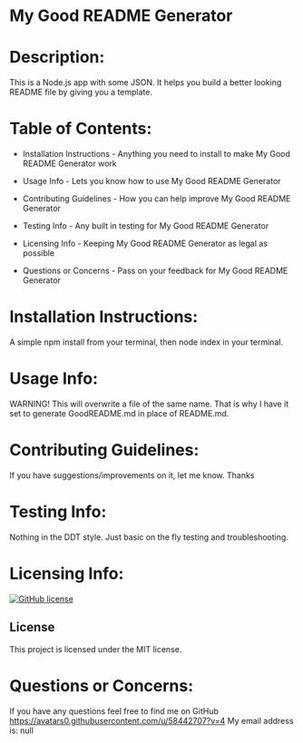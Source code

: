 # My Good README Generator
   
# Description: 
   This is a Node.js app with some JSON. It helps you build a better looking README file by giving you a template.

# Table of Contents:

  - Installation Instructions - Anything you need to install to make My Good README Generator work

  - Usage Info - Lets you know how to use My Good README Generator

  - Contributing Guidelines - How you can help improve My Good README Generator

  - Testing Info - Any built in testing for My Good README Generator

  - Licensing Info - Keeping My Good README Generator as legal as possible
  
  - Questions or Concerns - Pass on your feedback for My Good README Generator


# Installation Instructions: 
  A simple npm install from your terminal, then node index in your terminal.

# Usage Info: 
  WARNING! This will overwrite a file of the same name. That is why I have it set to generate GoodREADME.md in place of README.md.

# Contributing Guidelines: 
  If you have suggestions/improvements on it, let me know. Thanks

# Testing Info: 
  Nothing in the DDT style. Just basic on the fly testing and troubleshooting.

# Licensing Info: 
  [![GitHub license](https://img.shields.io/badge/license-MIT-blue.svg)](https://github.com/Misterjosh/my-good-readme-generator)
  ## License

This project is licensed under the MIT license.

# Questions or Concerns: 
  If you have any questions feel free to find me on GitHub
https://avatars0.githubusercontent.com/u/58442707?v=4 My email address is: null